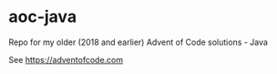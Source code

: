 # aoc-java
Repo for my older (2018 and earlier) Advent of Code solutions - Java

See https://adventofcode.com
